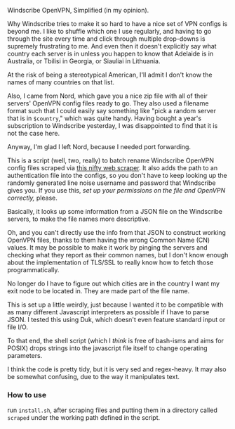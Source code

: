 Windscribe OpenVPN, Simplified (in my opinion).

Why Windscribe tries to make it so hard to have a nice set of VPN configs is
beyond me. I like to shuffle which one I use regularly, and having to go
through the site every time and click through multiple drop-downs is supremely
frustrating to me. And even then it doesn't explicitly say what country each
server is in unless you happen to know that Adelaide is in Australia, or
Tbilisi in Georgia, or Siauliai in Lithuania.

At the risk of being a stereotypical American, I'll admit I don't know the
names of many countries on that list.

Also, I came from Nord, which gave you a nice zip file with all of their
servers' OpenVPN config files ready to go. They also used a filename format
such that I could easily say something like "pick a random server that is in
`$country`," which was quite handy. Having bought a year's subscription to
Windscribe yesterday, I was disappointed to find that it is not the case here.

Anyway, I'm glad I left Nord, because I needed port forwarding.

This is a script (well, two, really) to batch rename Windscribe OpenVPN
config files scraped via [this nifty web scraper](https://github.com/wilmardo/windscribe-ovpn-config-scraper.git).
It also adds the path to an authentication file into the configs, so you don't
have to keep looking up the randomly generated line noise username and
password that Windscribe gives you. If you use this, *set up your
permissions on the file and OpenVPN correctly,* please.

Basically, it looks up some information from a JSON file on the Windscribe
servers, to make the file names more descriptive.

Oh, and you can't directly use the info from that JSON to construct working
OpenVPN files, thanks to them having the wrong Common Name (CN) values. It
may be possible to make it work by pinging the servers and checking what they
report as their common names, but I don't know enough about the implementation
of TLS/SSL to really know how to fetch those programmatically.

No longer do I have to figure out which cities are in the country I want my
exit node to be located in. They are made part of the file name.

This is set up a little weirdly, just because I wanted it to be compatible with
as many different Javascript interpreters as possible if I have to parse JSON.
I tested this using Duk, which doesn't even feature standard input or file I/O.

To that end, the shell script (which I _think_ is free of bash-isms and aims
for POSIX) drops strings into the javascript file itself to change operating
parameters.

I think the code is pretty tidy, but it is very sed and regex-heavy. It may
also be somewhat confusing, due to the way it manipulates text.

### How to use

run `install.sh`, after scraping files and putting them in a directory called
`scraped` under the working path defined in the script.



